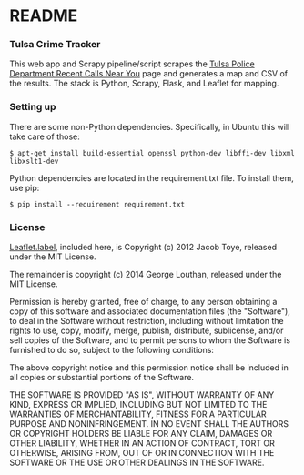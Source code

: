 # README #

### Tulsa Crime Tracker ###

This web app and Scrapy pipeline/script scrapes the [Tulsa Police Department Recent Calls Near You](https://www.tulsapolice.org/live-calls-/police-calls-near-you.aspx) page and generates a map and CSV of the results. The stack is Python, Scrapy, Flask, and Leaflet for mapping.

### Setting up ###

There are some non-Python dependencies. Specifically, in Ubuntu this will take care of those:

    $ apt-get install build-essential openssl python-dev libffi-dev libxml libxslt1-dev

Python dependencies are located in the requirement.txt file. To install them, use pip:

    $ pip install --requirement requirement.txt

### License ###

[Leaflet.label](https://github.com/Leaflet/Leaflet.label), included here, is Copyright (c) 2012 Jacob Toye, released under the MIT License.

The remainder is copyright (c) 2014 George Louthan, released under the MIT License.

Permission is hereby granted, free of charge, to any person obtaining
a copy of this software and associated documentation files (the
"Software"), to deal in the Software without restriction, including
without limitation the rights to use, copy, modify, merge, publish,
distribute, sublicense, and/or sell copies of the Software, and to
permit persons to whom the Software is furnished to do so, subject to
the following conditions:

The above copyright notice and this permission notice shall be
included in all copies or substantial portions of the Software.

THE SOFTWARE IS PROVIDED "AS IS", WITHOUT WARRANTY OF ANY KIND,
EXPRESS OR IMPLIED, INCLUDING BUT NOT LIMITED TO THE WARRANTIES OF
MERCHANTABILITY, FITNESS FOR A PARTICULAR PURPOSE AND
NONINFRINGEMENT. IN NO EVENT SHALL THE AUTHORS OR COPYRIGHT HOLDERS BE
LIABLE FOR ANY CLAIM, DAMAGES OR OTHER LIABILITY, WHETHER IN AN ACTION
OF CONTRACT, TORT OR OTHERWISE, ARISING FROM, OUT OF OR IN CONNECTION
WITH THE SOFTWARE OR THE USE OR OTHER DEALINGS IN THE SOFTWARE.